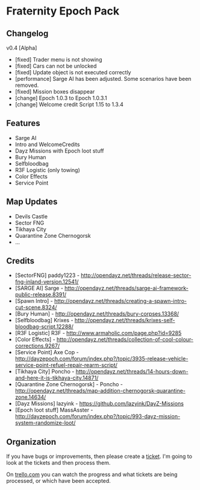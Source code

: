 Fraternity Epoch Pack
===================

Changelog
-------------------

v0.4 [Alpha]

* [fixed] 		Trader menu is not showing
* [fixed] 		Cars can not be unlocked
* [fixed] 		Update object is not executed correctly
* [performance] Sarge AI has been adjusted. Some scenarios have been removed.
* [fixed] 		Mission boxes disappear
* [change] 		Epoch 1.0.3 to Epoch 1.0.3.1
* [change] 		Welcome credit Script 1.15 to 1.3.4


Features
-------------------

* Sarge AI
* Intro and WelcomeCredits
* Dayz Missions with Epoch loot stuff
* Bury Human
* Selfbloodbag
* R3F Logistic (only towing)
* Color Effects
* Service Point


Map Updates
-------------------

* Devils Castle
* Sector FNG
* Tikhaya City
* Quarantine Zone Chernogorsk
* ...

Credits
-------------------

* [SectorFNG] paddy1223 - http://opendayz.net/threads/release-sector-fng-inland-version.12541/
* [SARGE AI]  Sarge - http://opendayz.net/threads/sarge-ai-framework-public-release.8391/
* [Spawn Intro] - http://opendayz.net/threads/creating-a-spawn-intro-cut-scene.8324/
* [Bury Human] - http://opendayz.net/threads/bury-corpses.13368/
* [Selfbloodbag] Krixes - http://opendayz.net/threads/krixes-self-bloodbag-script.12288/
* [R3F Logistic] R3F - http://www.armaholic.com/page.php?id=9285
* [Color Effects] - http://opendayz.net/threads/collection-of-cool-colour-corrections.9267/
* [Service Point] Axe Cop - http://dayzepoch.com/forum/index.php?/topic/3935-release-vehicle-service-point-refuel-repair-rearm-script/
* [Tikhaya City] Poncho - http://opendayz.net/threads/14-hours-down-and-here-it-is-tikhaya-city.14871/
* [Quarantine Zone Chernogorsk] - Poncho - http://opendayz.net/threads/map-addition-chernogorsk-quarantine-zone.14634/
* [Dayz Missions] lazyink - https://github.com/lazyink/DayZ-Missions
* [Epoch loot stuff] MassAsster - http://dayzepoch.com/forum/index.php?/topic/993-dayz-mission-system-randomize-loot/

Organization
-------------------

If you have bugs or improvements, then please create a [ticket](https://github.com/fraternityGer/FraternityEpochPack/issues/ "tickets"). I'm going to look at the tickets and then process them.

On [trello.com](https://trello.com/b/cMIl30nK/fraternityepochpack "trello.com") you can watch the progress and what tickets are being processed, or which have been accepted.

